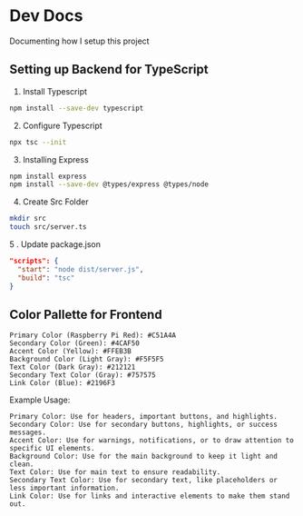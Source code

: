 # Dev Docs

Documenting how I setup this project

## Setting up Backend for TypeScript

1. Install Typescript

```bash
npm install --save-dev typescript
```

2. Configure Typescript

```bash
npx tsc --init
```

3. Installing Express

```bash
npm install express
npm install --save-dev @types/express @types/node
```

4. Create Src Folder

```bash
mkdir src
touch src/server.ts
```

5 . Update package.json

```json
"scripts": {
  "start": "node dist/server.js",
  "build": "tsc"
}
```

## Color Pallette for Frontend

    Primary Color (Raspberry Pi Red): #C51A4A
    Secondary Color (Green): #4CAF50
    Accent Color (Yellow): #FFEB3B
    Background Color (Light Gray): #F5F5F5
    Text Color (Dark Gray): #212121
    Secondary Text Color (Gray): #757575
    Link Color (Blue): #2196F3

Example Usage:

    Primary Color: Use for headers, important buttons, and highlights.
    Secondary Color: Use for secondary buttons, highlights, or success messages.
    Accent Color: Use for warnings, notifications, or to draw attention to specific UI elements.
    Background Color: Use for the main background to keep it light and clean.
    Text Color: Use for main text to ensure readability.
    Secondary Text Color: Use for secondary text, like placeholders or less important information.
    Link Color: Use for links and interactive elements to make them stand out.

